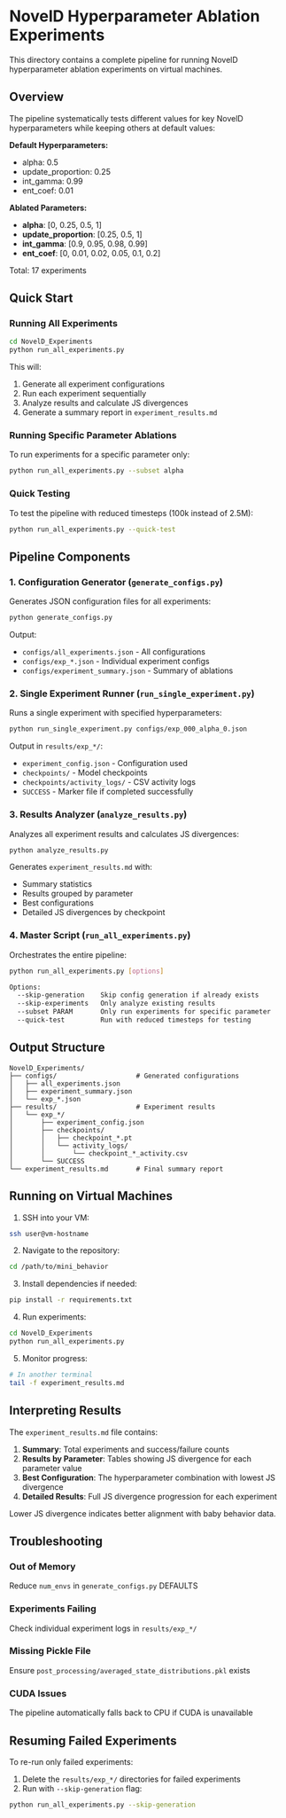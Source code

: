 # NovelD Hyperparameter Ablation Experiments

This directory contains a complete pipeline for running NovelD hyperparameter ablation experiments on virtual machines.

## Overview

The pipeline systematically tests different values for key NovelD hyperparameters while keeping others at default values:

**Default Hyperparameters:**
- alpha: 0.5
- update_proportion: 0.25
- int_gamma: 0.99
- ent_coef: 0.01

**Ablated Parameters:**
- **alpha**: [0, 0.25, 0.5, 1]
- **update_proportion**: [0.25, 0.5, 1]
- **int_gamma**: [0.9, 0.95, 0.98, 0.99]
- **ent_coef**: [0, 0.01, 0.02, 0.05, 0.1, 0.2]

Total: 17 experiments

## Quick Start

### Running All Experiments
```bash
cd NovelD_Experiments
python run_all_experiments.py
```

This will:
1. Generate all experiment configurations
2. Run each experiment sequentially
3. Analyze results and calculate JS divergences
4. Generate a summary report in `experiment_results.md`

### Running Specific Parameter Ablations
To run experiments for a specific parameter only:
```bash
python run_all_experiments.py --subset alpha
```

### Quick Testing
To test the pipeline with reduced timesteps (100k instead of 2.5M):
```bash
python run_all_experiments.py --quick-test
```

## Pipeline Components

### 1. Configuration Generator (`generate_configs.py`)
Generates JSON configuration files for all experiments:
```bash
python generate_configs.py
```

Output:
- `configs/all_experiments.json` - All configurations
- `configs/exp_*.json` - Individual experiment configs
- `configs/experiment_summary.json` - Summary of ablations

### 2. Single Experiment Runner (`run_single_experiment.py`)
Runs a single experiment with specified hyperparameters:
```bash
python run_single_experiment.py configs/exp_000_alpha_0.json
```

Output in `results/exp_*/`:
- `experiment_config.json` - Configuration used
- `checkpoints/` - Model checkpoints
- `checkpoints/activity_logs/` - CSV activity logs
- `SUCCESS` - Marker file if completed successfully

### 3. Results Analyzer (`analyze_results.py`)
Analyzes all experiment results and calculates JS divergences:
```bash
python analyze_results.py
```

Generates `experiment_results.md` with:
- Summary statistics
- Results grouped by parameter
- Best configurations
- Detailed JS divergences by checkpoint

### 4. Master Script (`run_all_experiments.py`)
Orchestrates the entire pipeline:
```bash
python run_all_experiments.py [options]

Options:
  --skip-generation    Skip config generation if already exists
  --skip-experiments   Only analyze existing results
  --subset PARAM       Only run experiments for specific parameter
  --quick-test         Run with reduced timesteps for testing
```

## Output Structure

```
NovelD_Experiments/
├── configs/                    # Generated configurations
│   ├── all_experiments.json
│   ├── experiment_summary.json
│   └── exp_*.json
├── results/                    # Experiment results
│   └── exp_*/
│       ├── experiment_config.json
│       ├── checkpoints/
│       │   ├── checkpoint_*.pt
│       │   └── activity_logs/
│       │       └── checkpoint_*_activity.csv
│       └── SUCCESS
└── experiment_results.md       # Final summary report
```

## Running on Virtual Machines

1. SSH into your VM:
```bash
ssh user@vm-hostname
```

2. Navigate to the repository:
```bash
cd /path/to/mini_behavior
```

3. Install dependencies if needed:
```bash
pip install -r requirements.txt
```

4. Run experiments:
```bash
cd NovelD_Experiments
python run_all_experiments.py
```

5. Monitor progress:
```bash
# In another terminal
tail -f experiment_results.md
```

## Interpreting Results

The `experiment_results.md` file contains:

1. **Summary**: Total experiments and success/failure counts
2. **Results by Parameter**: Tables showing JS divergence for each parameter value
3. **Best Configuration**: The hyperparameter combination with lowest JS divergence
4. **Detailed Results**: Full JS divergence progression for each experiment

Lower JS divergence indicates better alignment with baby behavior data.

## Troubleshooting

### Out of Memory
Reduce `num_envs` in `generate_configs.py` DEFAULTS

### Experiments Failing
Check individual experiment logs in `results/exp_*/`

### Missing Pickle File
Ensure `post_processing/averaged_state_distributions.pkl` exists

### CUDA Issues
The pipeline automatically falls back to CPU if CUDA is unavailable

## Resuming Failed Experiments

To re-run only failed experiments:
1. Delete the `results/exp_*/` directories for failed experiments
2. Run with `--skip-generation` flag:
```bash
python run_all_experiments.py --skip-generation
```